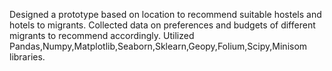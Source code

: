 Designed a prototype based on location to recommend suitable hostels and hotels to migrants.
Collected data on preferences and budgets of different migrants to recommend accordingly.
Utilized Pandas,Numpy,Matplotlib,Seaborn,Sklearn,Geopy,Folium,Scipy,Minisom libraries.
